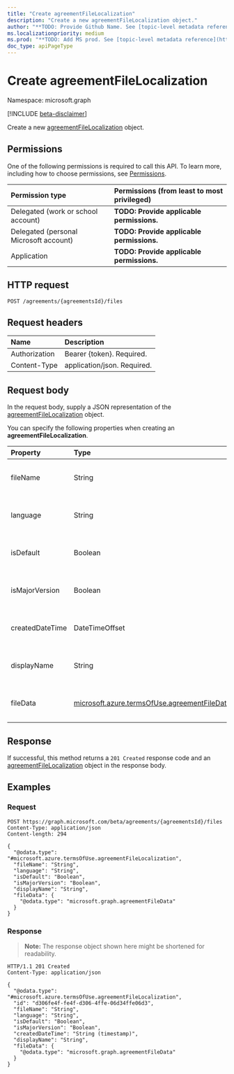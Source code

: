 ```yaml
---
title: "Create agreementFileLocalization"
description: "Create a new agreementFileLocalization object."
author: "**TODO: Provide Github Name. See [topic-level metadata reference](https://msgo.azurewebsites.net/add/document/guidelines/metadata.html#topic-level-metadata)**"
ms.localizationpriority: medium
ms.prod: "**TODO: Add MS prod. See [topic-level metadata reference](https://msgo.azurewebsites.net/add/document/guidelines/metadata.html#topic-level-metadata)**"
doc_type: apiPageType
---
```


# Create agreementFileLocalization
Namespace: microsoft.graph

[!INCLUDE [beta-disclaimer](../../includes/beta-disclaimer.md)]

Create a new [agreementFileLocalization](../resources/agreementfilelocalization.md) object.

## Permissions
One of the following permissions is required to call this API. To learn more, including how to choose permissions, see [Permissions](/graph/permissions-reference).

|Permission type|Permissions (from least to most privileged)|
|:---|:---|
|Delegated (work or school account)|**TODO: Provide applicable permissions.**|
|Delegated (personal Microsoft account)|**TODO: Provide applicable permissions.**|
|Application|**TODO: Provide applicable permissions.**|

## HTTP request

<!-- {
  "blockType": "ignored"
}
-->
``` http
POST /agreements/{agreementsId}/files
```

## Request headers
|Name|Description|
|:---|:---|
|Authorization|Bearer {token}. Required.|
|Content-Type|application/json. Required.|

## Request body
In the request body, supply a JSON representation of the [agreementFileLocalization](../resources/agreementfilelocalization.md) object.

You can specify the following properties when creating an **agreementFileLocalization**.

|Property|Type|Description|
|:---|:---|:---|
|fileName|String|**TODO: Add Description** Inherited from [agreementFileProperties](../resources/agreementfileproperties.md). Optional.|
|language|String|**TODO: Add Description** Inherited from [agreementFileProperties](../resources/agreementfileproperties.md). Optional.|
|isDefault|Boolean|**TODO: Add Description** Inherited from [agreementFileProperties](../resources/agreementfileproperties.md). Optional.|
|isMajorVersion|Boolean|**TODO: Add Description** Inherited from [agreementFileProperties](../resources/agreementfileproperties.md). Optional.|
|createdDateTime|DateTimeOffset|**TODO: Add Description** Inherited from [agreementFileProperties](../resources/agreementfileproperties.md). Optional.|
|displayName|String|**TODO: Add Description** Inherited from [agreementFileProperties](../resources/agreementfileproperties.md). Optional.|
|fileData|[microsoft.azure.termsOfUse.agreementFileData](../resources/agreementfiledata.md)|**TODO: Add Description** Inherited from [agreementFileProperties](../resources/agreementfileproperties.md). Optional.|



## Response

If successful, this method returns a `201 Created` response code and an [agreementFileLocalization](../resources/agreementfilelocalization.md) object in the response body.

## Examples

### Request
<!-- {
  "blockType": "request",
  "name": "create_agreementfilelocalization_from_"
}
-->
``` http
POST https://graph.microsoft.com/beta/agreements/{agreementsId}/files
Content-Type: application/json
Content-length: 294

{
  "@odata.type": "#microsoft.azure.termsOfUse.agreementFileLocalization",
  "fileName": "String",
  "language": "String",
  "isDefault": "Boolean",
  "isMajorVersion": "Boolean",
  "displayName": "String",
  "fileData": {
    "@odata.type": "microsoft.graph.agreementFileData"
  }
}
```


### Response
>**Note:** The response object shown here might be shortened for readability.
<!-- {
  "blockType": "response",
  "truncated": true,
  "@odata.type": "microsoft.azure.termsOfUse.agreementFileLocalization"
}
-->
``` http
HTTP/1.1 201 Created
Content-Type: application/json

{
  "@odata.type": "#microsoft.azure.termsOfUse.agreementFileLocalization",
  "id": "d306fe4f-fe4f-d306-4ffe-06d34ffe06d3",
  "fileName": "String",
  "language": "String",
  "isDefault": "Boolean",
  "isMajorVersion": "Boolean",
  "createdDateTime": "String (timestamp)",
  "displayName": "String",
  "fileData": {
    "@odata.type": "microsoft.graph.agreementFileData"
  }
}
```

